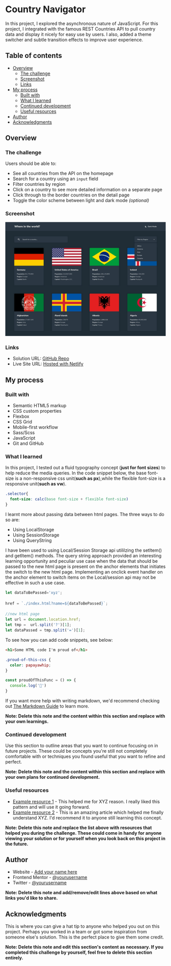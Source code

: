 # Country Navigator

In this project, I explored the asynchronous nature of JavaScript. For this project, I integrated with the famous REST Countries API to pull country data and display it nicely for easy use by users. I also, added a theme switcher and subtle transition effects to improve user experience.

## Table of contents

- [Overview](#overview)
  - [The challenge](#the-challenge)
  - [Screenshot](#screenshot)
  - [Links](#links)
- [My process](#my-process)
  - [Built with](#built-with)
  - [What I learned](#what-i-learned)
  - [Continued development](#continued-development)
  - [Useful resources](#useful-resources)
- [Author](#author)
- [Acknowledgments](#acknowledgments)

## Overview

### The challenge

Users should be able to:

- See all countries from the API on the homepage
- Search for a country using an `input` field
- Filter countries by region
- Click on a country to see more detailed information on a separate page
- Click through to the border countries on the detail page
- Toggle the color scheme between light and dark mode *(optional)*

### Screenshot

![screenshot](./design/desktop-design-home-dark.jpg)

### Links

- Solution URL: [GitHub Repo](https://github.com/Minard-NG/REST-Countries-API-with-color-theme-switcher)
- Live Site URL: [Hosted with Netlify](https://countrynavigator.netlify.app/)

## My process

### Built with

- Semantic HTML5 markup
- CSS custom properties
- Flexbox
- CSS Grid
- Mobile-first workflow
- Sass/Scss
- JavaScript
- Git and GitHub

### What I learned

In this project, I tested out a fluid typography concept (__just for font sizes__) to help reduce the media queries. In the code snippet below, the base font-size is a non-responsive css unit(__such as px__),while the flexible font-size is a responsive unit(__such as vw__). 

```css
.selector{
  font-size: calc(base font-size + flexible font-size)
}
```

I learnt more about passing data between html pages. The three ways to do so are:
- Using LocalStorage
- Using SessionStorage
- Using QueryString

I have been used to using Local/Session Storage api utililzing the setItem() and getItem() methods. The query string approach provided an interesting learning opportunity and peculiar use case when the data that should be passed to the new html page is present on the anchor elements that initiates the switch to the new html page. Implementing an onclick event handler on the anchor element to switch items on the Local/session api may not be effective in such a use case.

```js
let dataToBePassed='xyz';

href = `./index.html?name=${dataToBePassed}`;

//new html page
let url = document.location.href;
let tmp =  url.split('?')[1];
let dataPassed = tmp.split('=')[1];
```


To see how you can add code snippets, see below:

```html
<h1>Some HTML code I'm proud of</h1>
```
```css
.proud-of-this-css {
  color: papayawhip;
}
```
```js
const proudOfThisFunc = () => {
  console.log('🎉')
}
```

If you want more help with writing markdown, we'd recommend checking out [The Markdown Guide](https://www.markdownguide.org/) to learn more.

**Note: Delete this note and the content within this section and replace with your own learnings.**

### Continued development

Use this section to outline areas that you want to continue focusing on in future projects. These could be concepts you're still not completely comfortable with or techniques you found useful that you want to refine and perfect.

**Note: Delete this note and the content within this section and replace with your own plans for continued development.**

### Useful resources

- [Example resource 1](https://www.example.com) - This helped me for XYZ reason. I really liked this pattern and will use it going forward.
- [Example resource 2](https://www.example.com) - This is an amazing article which helped me finally understand XYZ. I'd recommend it to anyone still learning this concept.

**Note: Delete this note and replace the list above with resources that helped you during the challenge. These could come in handy for anyone viewing your solution or for yourself when you look back on this project in the future.**

## Author

- Website - [Add your name here](https://www.your-site.com)
- Frontend Mentor - [@yourusername](https://www.frontendmentor.io/profile/yourusername)
- Twitter - [@yourusername](https://www.twitter.com/yourusername)

**Note: Delete this note and add/remove/edit lines above based on what links you'd like to share.**

## Acknowledgments

This is where you can give a hat tip to anyone who helped you out on this project. Perhaps you worked in a team or got some inspiration from someone else's solution. This is the perfect place to give them some credit.

**Note: Delete this note and edit this section's content as necessary. If you completed this challenge by yourself, feel free to delete this section entirely.**
